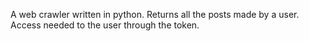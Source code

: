 A web crawler written in python. Returns all the posts made by a user. Access needed to the user through the token.
